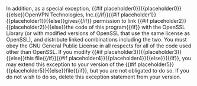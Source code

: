 In addition, as a special exception, {{#if placeholder0}}{{placeholder0}}{{else}}OpenVPN Technologies, Inc.{{/if}}{{#if placeholder1}}{{placeholder1}}{{else}}gives{{/if}} permission to link {{#if placeholder2}}{{placeholder2}}{{else}}the code of this program{{/if}} with the OpenSSL Library (or with modified versions of OpenSSL that use the same license as OpenSSL), and distribute linked combinations including the two. You must obey the GNU General Public License in all respects for all of the code used other than OpenSSL. If you modify {{#if placeholder3}}{{placeholder3}}{{else}}this file{{/if}}{{#if placeholder4}}{{placeholder4}}{{else}}{{/if}}, you may extend this exception to your version of the {{#if placeholder5}}{{placeholder5}}{{else}}file{{/if}}, but you are not obligated to do so. If you do not wish to do so, delete this exception statement from your version.